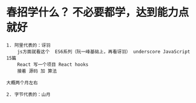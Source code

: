 # 春招学什么？  不必要都学，达到能力点就好
    1. 阿里代表的：讶羽
        js方面就看这个  ES6系列（阮一峰基础上，再看讶羽） underscore JavaScript 15篇
        React 写一个项目 React hooks
        接着 源码 加 算法

    大概两个月左右

    2. 字节代表的：山月 